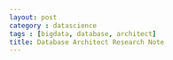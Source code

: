 ```yaml
---
layout: post
category : datascience
tags : [bigdata, database, architect]
title: Database Architect Research Note
---
```



